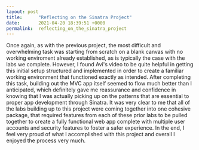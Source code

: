 ```yaml
---
layout: post
title:      "Reflecting on the Sinatra Project"
date:       2021-04-20 18:39:51 +0000
permalink:  reflecting_on_the_sinatra_project
---
```



Once again, as with the previous project, the most difficult and overwhelming task was starting from scratch on a blank canvas with no working enviroment already established, as is typically the case with the labs we complete. However, I found Avi's video to be quite helpful in getting this initial setup structured and implemented in order to create a familiar working environment that functioned exactly as intended. After completing this task, building out the MVC app itself seemed to flow much better than I anticipated, which definitely gave me reassurance and confidence in knowing that I was actually picking up on the patterns that are essential to proper app development through Sinatra. It was very clear to me that all of the labs building up to this project were coming together into one cohesive package, that required features from each of these prior labs to be pulled together to create a fully functional web app complete with multiple user accounts and security features to foster a safer experience. In the end, I feel very proud of what I accomplished with this project and overall I enjoyed the process very much. 
